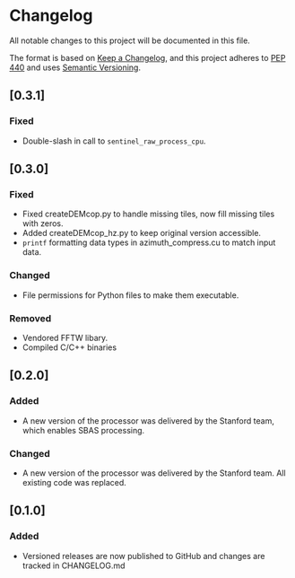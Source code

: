 # Changelog

All notable changes to this project will be documented in this file.

The format is based on [Keep a Changelog](https://keepachangelog.com/en/1.0.0/),
and this project adheres to [PEP 440](https://www.python.org/dev/peps/pep-0440/)
and uses [Semantic Versioning](https://semver.org/spec/v2.0.0.html).

## [0.3.1]
### Fixed
- Double-slash in call to `sentinel_raw_process_cpu`.

## [0.3.0]
### Fixed
- Fixed createDEMcop.py to handle missing tiles, now fill missing tiles with zeros.
- Added createDEMcop_hz.py to keep original version accessible.
- `printf` formatting data types in azimuth_compress.cu to match input data.

### Changed
- File permissions for Python files to make them executable.

### Removed
- Vendored FFTW libary.
- Compiled C/C++ binaries

## [0.2.0]
### Added
- A new version of the processor was delivered by the Stanford team, which enables SBAS processing.

### Changed
- A new version of the processor was delivered by the Stanford team. All existing code was replaced.

## [0.1.0]
### Added
- Versioned releases are now published to GitHub and changes are tracked in CHANGELOG.md
